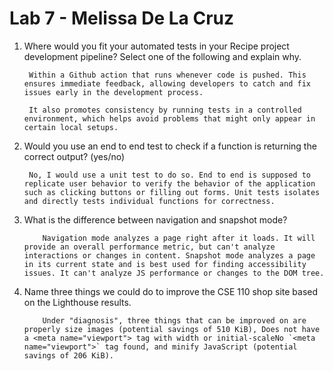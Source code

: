 # Lab 7 - Melissa De La Cruz

1) Where would you fit your automated tests in your Recipe project development pipeline? Select one of the following and explain why.

        Within a Github action that runs whenever code is pushed. This ensures immediate feedback, allowing developers to catch and fix issues early in the development process. 

        It also promotes consistency by running tests in a controlled environment, which helps avoid problems that might only appear in certain local setups. 

2) Would you use an end to end test to check if a function is returning the correct output? (yes/no)
   
        No, I would use a unit test to do so. End to end is supposed to replicate user behavior to verify the behavior of the application such as clicking buttons or filling out forms. Unit tests isolates and directly tests individual functions for correctness.

3) What is the difference between navigation and snapshot mode?

           Navigation mode analyzes a page right after it loads. It will provide an overall performance metric, but can't analyze interactions or changes in content. Snapshot mode analyzes a page in its current state and is best used for finding accessibility issues. It can't analyze JS performance or changes to the DOM tree.

5) Name three things we could do to improve the CSE 110 shop site based on the Lighthouse results.

           Under "diagnosis", three things that can be improved on are properly size images (potential savings of 510 KiB), Does not have a <meta name="viewport"> tag with width or initial-scaleNo `<meta name="viewport">` tag found, and minify JavaScript (potential savings of 206 KiB).






